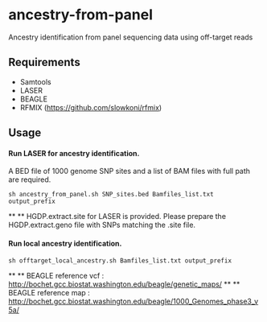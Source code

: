 # ancestry-from-panel
Ancestry identification from panel sequencing data using off-target reads
## Requirements
* Samtools
* LASER
* BEAGLE
* RFMIX (https://github.com/slowkoni/rfmix)

## Usage 

#### Run LASER for ancestry identification. 
A BED file of 1000 genome SNP sites and a list of BAM files with full path are required. 

```
sh ancestry_from_panel.sh SNP_sites.bed Bamfiles_list.txt output_prefix
```
** ** HGDP.extract.site for LASER is provided. Please prepare the HGDP.extract.geno file with SNPs matching the .site file.


#### Run local ancestry identification.
```
sh offtarget_local_ancestry.sh Bamfiles_list.txt output_prefix
```

** ** BEAGLE reference vcf : http://bochet.gcc.biostat.washington.edu/beagle/genetic_maps/
** ** BEAGLE reference map : http://bochet.gcc.biostat.washington.edu/beagle/1000_Genomes_phase3_v5a/

